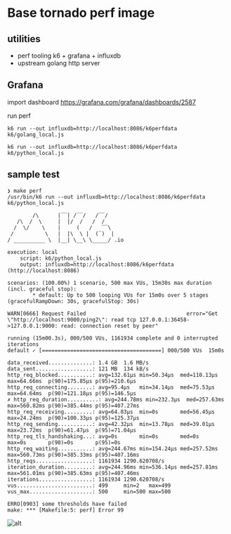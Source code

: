 # Base tornado perf image

## utilities 

- perf tooling k6 + grafana + influxdb
- upstream golang http server


## Grafana


import dashboard https://grafana.com/grafana/dashboards/2587

run perf 

    k6 run --out influxdb=http://localhost:8086/k6perfdata k6/golang_local.js

    k6 run --out influxdb=http://localhost:8086/k6perfdata k6/python_local.js


## sample test

    ❯ make perf
    /usr/bin/k6 run --out influxdb=http://localhost:8086/k6perfdata k6/python_local.js

            /\      |‾‾| /‾‾/   /‾‾/
       /\  /  \     |  |/  /   /  /
      /  \/    \    |     (   /   ‾‾\
     /          \   |  |\  \ |  (‾)  |
    / __________ \  |__| \__\ \_____/ .io

    execution: local
        script: k6/python_local.js
        output: influxdb=http://localhost:8086/k6perfdata (http://localhost:8086)

    scenarios: (100.00%) 1 scenario, 500 max VUs, 15m30s max duration (incl. graceful stop):
            * default: Up to 500 looping VUs for 15m0s over 5 stages (gracefulRampDown: 30s, gracefulStop: 30s)

    WARN[0666] Request Failed                                error="Get \"http://localhost:9000/ping2\": read tcp 127.0.0.1:36458->127.0.0.1:9000: read: connection reset by peer"

    running (15m00.3s), 000/500 VUs, 1161934 complete and 0 interrupted iterations
    default ✓ [======================================] 000/500 VUs  15m0s

    data_received..............: 1.4 GB  1.6 MB/s
    data_sent..................: 121 MB  134 kB/s
    http_req_blocked...........: avg=132.61µs min=50.34µs  med=110.13µs max=64.66ms  p(90)=175.85µs p(95)=210.6µs
    http_req_connecting........: avg=95.4µs   min=34.14µs  med=75.53µs  max=64.64ms  p(90)=121.18µs p(95)=146.5µs
    ✗ http_req_duration..........: avg=244.78ms min=232.3µs  med=257.63ms max=560.82ms p(90)=385.44ms p(95)=407.27ms
    http_req_receiving.........: avg=64.83µs  min=0s       med=56.45µs  max=24.24ms  p(90)=100.33µs p(95)=125.37µs
    http_req_sending...........: avg=42.32µs  min=13.78µs  med=39.01µs  max=23.72ms  p(90)=61.47µs  p(95)=71.04µs
    http_req_tls_handshaking...: avg=0s       min=0s       med=0s       max=0s       p(90)=0s       p(95)=0s
    http_req_waiting...........: avg=244.67ms min=154.24µs med=257.52ms max=560.73ms p(90)=385.33ms p(95)=407.16ms
    http_reqs..................: 1161934 1290.620708/s
    iteration_duration.........: avg=244.96ms min=536.14µs med=257.81ms max=561.01ms p(90)=385.63ms p(95)=407.46ms
    iterations.................: 1161934 1290.620708/s
    vus........................: 499     min=2   max=499
    vus_max....................: 500     min=500 max=500

    ERRO[0903] some thresholds have failed
    make: *** [Makefile:5: perf] Error 99

![alt](https://i.imgur.com/nmi3l00.png)